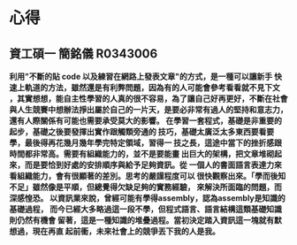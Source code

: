 ﻿心得
=======================
資工碩一     簡銘儀	R0343006
-----------------------
**利用"不斷的貼 code 以及練習在網路上發表文章"的方式，是一種可以讓新手
快速上軌道的方法，雖然還是有利弊問題，因為有的人可能會參考看看就不見下文
，其實想想，能自主性學習的人真的很不容易，為了讓自己好再更好，不斷在社會
與人生競賽中想辦法掙出屬於自己的一片天，是要必非常有過人的堅持和意志力，
還有人際關係有可能也需要承受莫大的影響。
在學習一套程式，基礎是非重要的起步，基礎之後要發揮出實作跟觸類旁通的
技巧，基礎太廣泛太多東西要看要學，最後得再花幾月幾年學完特定領域，習得一
技之長，這途中當下的挫折感跟時間都非常高。需要有組織能力的，並不是要能畫
出巨大的架構，把文章堆砌起來，而是要恰到好處的安排順序與給予足夠資訊。從
一個人的書面語言表達力來看組織能力，會有很顯著的差別。思考的嚴謹程度可以
很快觀察出來。「學而後知不足」雖然像是平順，但總覺得欠缺足夠的實務經驗，
來解決所面臨的問題，而深感惶恐。 
以資訊業來說，曾經可能有學得assembly，認為assembly是知識的基礎過程，
而今已經大多略過這一段不學，但程式語言、語言結構這類基礎知識則仍然有機會
留著，這是一種知識的堆疊過程。當初決定踏入資訊這一塊就有默想過，現在再直
起前衝，未來社會上的競爭丟下我的人是我。**
